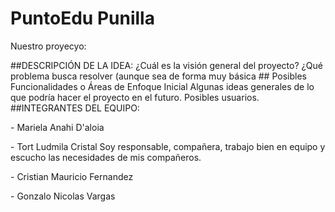 # PuntoEdu Punilla
</p>
Nuestro proyecyo:
</p>
##DESCRIPCIÓN DE LA IDEA: 
¿Cuál es la visión general del proyecto? ¿Qué problema busca resolver (aunque sea de forma muy básica
## Posibles Funcionalidades o Áreas de Enfoque Inicial
Algunas ideas generales de lo que podría hacer el proyecto en el futuro. Posibles usuarios.
##INTEGRANTES DEL EQUIPO: 
</p>
- Mariela Anahi D'aloia
</p>
- Tort Ludmila Cristal
Soy responsable, compañera, trabajo bien en equipo y escucho las necesidades de mis compañeros.
</p>
- Cristian Mauricio Fernandez
</p>
- Gonzalo Nicolas Vargas
</p>
